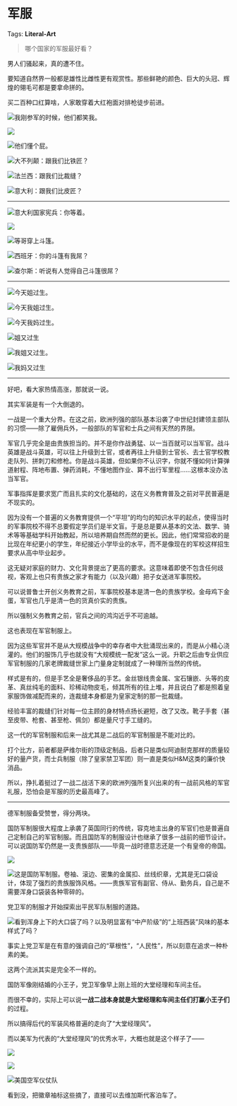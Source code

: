 # 军服

Tags: **Literal-Art**

> 哪个国家的军服最好看？



男人们骚起来，真的遭不住。

要知道自然界一般都是雄性比雌性更有观赏性。那些鲜艳的颜色、巨大的头冠、辉煌的翎毛可都是要拿命拼的。

买二百种口红算啥，人家敢穿着大红袍面对排枪徒步前进。

  


![](https://pic3.zhimg.com/50/v2-a51707cabcdcb4be715e769845de44dd_720w.jpg?source=1940ef5c)我刚参军的时候，他们都笑我。

![](https://pica.zhimg.com/50/v2-c716a6e8bd4fd4100b2cbc300bd6fe09_720w.jpg?source=1940ef5c)  


![](https://pic2.zhimg.com/50/v2-9928c6c797d21fa6e5429172e5aaacc0_720w.jpg?source=1940ef5c)他们懂个屁。

  


![](https://pica.zhimg.com/50/v2-40746b546702ff44c4642e331e344b44_720w.jpg?source=1940ef5c)大不列颠：跟我们比铁匠？

  


![](https://pic1.zhimg.com/50/v2-d6027598f1004780fa9dd2a678372691_720w.jpg?source=1940ef5c)法兰西：跟我们比裁缝？

  


![](https://pic3.zhimg.com/50/v2-8a0d449083adc313bcfdb8cec182206c_720w.jpg?source=1940ef5c)意大利：跟我们比皮匠？



---

  


![](https://pic2.zhimg.com/50/v2-03eb2f77077eb9b76c53a637bc127219_720w.jpg?source=1940ef5c)意大利国家宪兵：你等着。

  


![](https://pic2.zhimg.com/50/v2-a06e093d20266db8cdf0a427195eee2d_720w.jpg?source=1940ef5c)  


![](https://pic2.zhimg.com/50/v2-bf64fff7f0fb9218f7798a8877366bb7_720w.jpg?source=1940ef5c)等哥穿上斗篷。

  


![](https://pic3.zhimg.com/50/v2-d56d1b58674abdd71bef8ecc62bd8c17_720w.jpg?source=1940ef5c)西班牙：你的斗篷有我屌？

  


![](https://pica.zhimg.com/50/v2-65871022c3757ea577a066b8721aa169_720w.jpg?source=1940ef5c)查尔斯：听说有人觉得自己斗篷很屌？



---

  


  


![](https://pic1.zhimg.com/50/v2-3e71ee8985e9249cc30fb3ddb3528d76_720w.jpg?source=1940ef5c)今天姐过生。

  


![](https://pic1.zhimg.com/50/v2-d469114d8f64fa0b0cba40fcaadecba4_720w.jpg?source=1940ef5c)今天我姐过生。

  


![](https://pica.zhimg.com/50/v2-5f8bc42e6ed0cc7ceb1382e8337fea73_720w.jpg?source=1940ef5c)今天我妈过生。

  


![](https://pic1.zhimg.com/50/v2-9843b69fd859794f52d77b4cf0c0291c_720w.jpg?source=1940ef5c)姐又过生

![](https://pic1.zhimg.com/50/v2-cddcf482690151fc94e71e51651d40d8_720w.jpg?source=1940ef5c)我姐又过生。

  


![](https://pica.zhimg.com/50/v2-21c17d0bfccf4309abcee43999d33986_720w.jpg?source=1940ef5c)我妈又过生

  




---

好吧，看大家热情高涨，那就说一说。

其实军装是有一个大倒退的。

一战是一个重大分界。在这之前，欧洲列强的部队基本沿袭了中世纪封建领主部队的习惯——除了雇佣兵外，一般部队的军官和士兵之间有天然的界限。

军官几乎完全是由贵族担当的。并不是你作战勇猛、以一当百就可以当军官。战斗英雄是战斗英雄，可以往上升级到士官，或者再往上升级到士官长、去士官学校教走队列、拼刺刀和修枪。你是战斗英雄，但如果你不认识字，你就不懂如何计算弹道射程、阵地布置、弹药消耗，不懂地图作业、算不出行军里程……这根本没办法当军官。

军事指挥是要求宽广而且扎实的文化基础的，这在义务教育普及之前对平民普遍是不现实的。

因为没有一个普遍的义务教育提供一个“平坦”的均匀的知识水平的起点，使得当时的军事院校不得不总要假定学员们是半文盲。于是总是要从基本的文法、数学、骑术等等基础学科开始教起，所以培养期自然而然的更长。因此，他们常常招收的是比现在年纪更小的学生，年纪接近小学毕业的水平，而不是像现在的军校这样招生要求从高中毕业起步。

这无疑对家庭的财力、文化背景提出了更高的要求。这意味着即使不包含任何歧视，客观上也只有贵族之家才有能力（以及兴趣）把子女送进军事院校。

可以说普鲁士开创义务教育之前，军事院校基本是清一色的贵族学校。金母鸡下金蛋，军官也几乎是清一色的货真价实的贵族。

所以强制义务教育之前，官兵之间的鸿沟近乎不可逾越。

这也表现在军官制服上。

因为这些军官并不是从大规模战争中的幸存者中大批涌现出来的，而是从小精心浇灌的。他们的服饰几乎也就没有“大规模统一配发”这么一说。升职之后由专业供应军官制服的几家老牌裁缝世家上门量身定制就成了一种理所当然的传统。

样式是有的，但是手艺全是奢侈品的手艺。金丝银线贵金属、宝石镶嵌、头等的皮革、真丝纯毛的面料、珍稀动物皮毛，倾其所有的往上堆，并且说白了都是照着皇家服饰做减配而来的，连裁缝本身都是为皇家定制的那一批裁缝。

经验丰富的裁缝们针对每一位主顾的身材特点扬长避短，改了又改。靴子手套（甚至皮带、枪套、甚至枪、佩剑）都是量尺寸手工缝的。

这一代的军官制服和后来一战尤其是二战后的军官制服是不能对比的。

打个比方，前者都是萨维尔街的顶级定制品，后者只是类似阿迪耐克那样的质量较好的量产货，而士兵制服（除了皇家禁卫军团）则一直是类似H&M这类的廉价快消品。

所以，挣扎着挺过了一战二战活下来的欧洲列强所复兴出来的有一战前风格的军官礼服，恐怕会是军服的历史最高峰了。



---

德军制服备受赞誉，得分两块。

国防军制服很大程度上承袭了英国同行的传统，容克地主出身的军官们也是普遍自己定制自己的军官制服。而且国防军的制服设计也继承了很多一战前的细节设计。可以说国防军仍然是一支贵族部队——毕竟一战时德意志还是一个有皇帝的帝国。

![](https://pic1.zhimg.com/50/v2-8e37998e82fcd627d6689c92fb1c1d80_720w.jpg?source=1940ef5c)  


![](https://pic3.zhimg.com/50/v2-ffe47c7a589b055cd7d116e95d4c5e20_720w.jpg?source=1940ef5c)这是国防军制服。卷袖、滚边、密集的金属扣、丝线织章，尤其是无口袋设计，体现了强烈的贵族服饰风格。——贵族军官有副官、侍从、勤务兵，自己是不需要浑身口袋装各种零碎的。

  


党卫军的制服才开始探索出平民军队制服的道路。

![](https://pic3.zhimg.com/50/v2-9f31d923c50a5262fdc7ea8ca4f6baa6_720w.jpg?source=1940ef5c)看到浑身上下的大口袋了吗？以及明显富有“中产阶级”的“上班西装”风味的基本样式了吗？

事实上党卫军是在有意的强调自己的“草根性”，“人民性”，所以刻意在追求一种朴素的美。

这两个流派其实是完全不一样的。

国防军像刚结婚的小王子，党卫军像早上刚上班的大堂经理和车间主任。

而很不幸的，实际上可以说**一战二战本身就是大堂经理和车间主任们打赢小王子们**的过程。

所以搞得后代的军装风格普遍的走向了“大堂经理风”。

而以美军为代表的“大堂经理风”的优秀水平，大概也就是这个样子了——

![](https://pic3.zhimg.com/50/v2-5470f413c506692441ab4e92d2c03591_720w.jpg?source=1940ef5c)  


![](https://pic1.zhimg.com/50/v2-20b52467d170c22d5834fa02fbcbd700_720w.jpg?source=1940ef5c)  


![](https://pica.zhimg.com/50/v2-838ab2ab3bc28a8bc7f723465ae963ad_720w.jpg?source=1940ef5c)美国空军仪仗队

看到没，把徽章袖标这些摘了，直接可以去维加斯代客泊车了。



